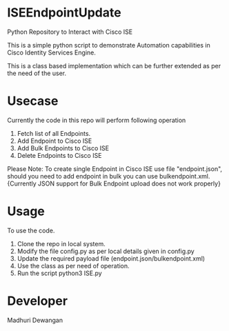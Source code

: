 # ISEEndpointUpdate

Python Repository to Interact with Cisco ISE

This is a simple python script to demonstrate Automation capabilities in Cisco Identity Services Engine.

This is a class based implementation which can be further extended as per the need of the user.

# Usecase

Currently the code in this repo will perform following operation
1. Fetch list of all Endpoints.
2. Add Endpoint to Cisco ISE
3. Add Bulk Endpoints to Cisco ISE
4. Delete Endpoints to Cisco ISE

Please Note: To create single Endpoint in Cisco ISE use file "endpoint.json", should you need to add endpoint in bulk you can use bulkendpoint.xml. {Currently JSON support for Bulk Endpoint upload does not work properly}

# Usage

To use the code.
1. Clone the repo in local system.
2. Modify the file config.py as per local details given in config.py
3. Update the required payload file (endpoint.json/bulkendpoint.xml)
4. Use the class as per need of operation.
5. Run the script python3 ISE.py

# Developer 

Madhuri Dewangan
